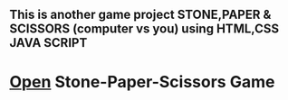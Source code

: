 ## This is another game project STONE,PAPER & SCISSORS (computer vs you) using HTML,CSS JAVA SCRIPT

# [Open](https://student-milanmandal.github.io/Stone-Paper-Scissors-Game/) Stone-Paper-Scissors Game
